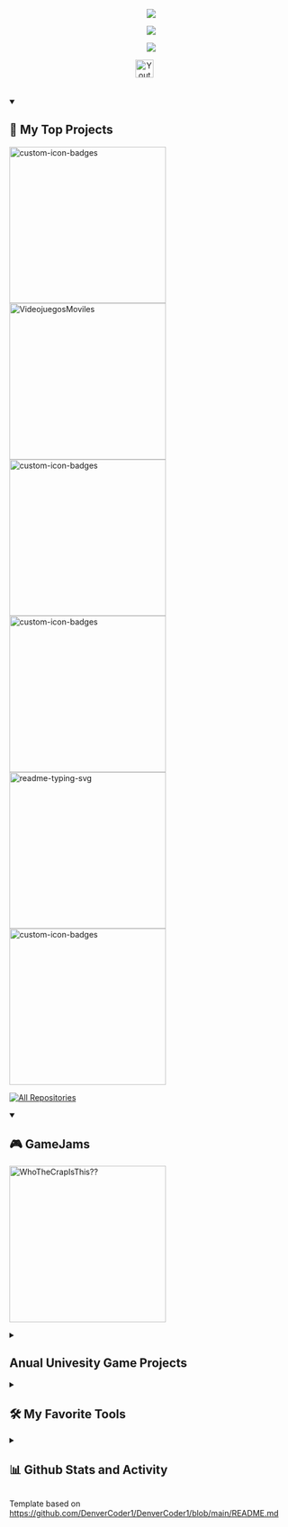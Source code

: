 <p align="center">
  <img src="https://readme-typing-svg.demolab.com/?lines=Joseda+Machine;Evar+3D&font=Fira%20Code&color=F7F7F7FF&size=25&center=true&width=380&height=45&duration=4000&pause=1000">
</p>

<p align="center">
  <img src="https://readme-typing-svg.demolab.com/?lines=Programmer+And+Technical-Artist&font=Fira%20Code&size=15&color=F72929&center=true&width=380&height=45&duration=100&pause=60000">
</p>

<p align="center">
  <img src="https://readme-typing-svg.demolab.com/?lines=VideoGame+Developer;3D+Artist&font=Fira%20Code&size=18&center=true&width=380&height=45&duration=600&pause=2000">
</p>



<!-- Social icons section -->
<p align="center">
  <a href="https://www.youtube.com/channel/UCwsdMfstGKGOEJOCeDO5Xlw"><img width="32px" alt="Youtube" title="Youtube" src="https://i.imgur.com/qiXu7b2.png"/></a>
  &#8287;&#8287;&#8287;&#8287;&#8287;
  <!--<a href="https://discord.gg/fPrdqh3Zfu" alt="Discord" title="Dev Pro Tips Discord Server"><img width="32px" src="https://i.imgur.com/OViZO8J.png"/></a>-->
</p>

<br/>

<!-- Social badges section -->
<!-- Badges with custom icons - https://github.com/DenverCoder1/custom-icon-badges -->
<!-- View counter - https://github.com/DenverCoder1/Simple-View-Counter -->
<!--
<p align="center">
  <a href="https://github.com/DenverCoder1?tab=repositories&sort=stargazers">
    <img alt="total stars" title="Total stars on GitHub" src="https://custom-icon-badges.demolab.com/github/stars/DenverCoder1?color=55960c&style=for-the-badge&labelColor=488207&logo=star"/></a>
  <a href="https://github.com/JosedaMachine?tab=followers">
    <img alt="followers" title="Follow me on Github" src="https://custom-icon-badges.demolab.com/github/followers/DenverCoder1?color=236ad3&labelColor=1155ba&style=for-the-badge&logo=person-add&label=Follow&logoColor=white"/></a>
  <a href="https://github.com/DenverCoder1/Simple-View-Counter">
    <img alt="views" title="GitHub profile views" src="https://freshidea.com/jonah/app/DenverCoder1-profile-views"/></a>
</p>
-->


<details open> 
  <summary><h2>📘 My Top Projects </h2></summary>
  <p align="left">
    <a href="https://github.com/SergioJAlfonso/TFG-Distribution-and-Generation-System-of-Custom-Props-in-Blender"><img width="278" src="https://denvercoder1-github-readme-stats.vercel.app/api/pin?username=SergioJAlfonso&repo=TFG-Distribution-and-Generation-System-of-Custom-Props-in-Blender&theme=react&bg_color=1F222E&title_color=F85D7F&hide_border=true&icon_color=F8D866&show_icons=false" alt="custom-icon-badges"></a>
    <a href="https://github.com/JosedaMachine/LocalizationTesting-CollabProject"><img width="278" src="https://denvercoder1-github-readme-stats.vercel.app/api/pin/?username=JosedaMachine&repo=LocalizationTesting-CollabProject&theme=react&bg_color=1F222E&title_color=F85D7F&hide_border=true&icon_color=F8D866&show_icons=false" alt="VideojuegosMoviles"></a>
    <a href="https://github.com/JosedaMachine/SDL_VideoReproductor"><img width="278" src="https://denvercoder1-github-readme-stats.vercel.app/api/pin?username=JosedaMachine&repo=SDL_VideoReproductor&theme=react&bg_color=1F222E&title_color=F85D7F&hide_border=true&icon_color=F8D866&show_icons=false" alt="custom-icon-badges"></a>
    <a href="https://github.com/CLAP-VideoGames/ParserXML-Lua"><img width="278" src="https://denvercoder1-github-readme-stats.vercel.app/api/pin?username=CLAP-VideoGames&repo=ParserXML-Lua&theme=react&bg_color=1F222E&title_color=F85D7F&hide_border=true&icon_color=F8D866&show_icons=false" alt="custom-icon-badges"></a>
    <a href="https://github.com/angelo066/SanManuelBueno"><img width="278" src="https://denvercoder1-github-readme-stats.vercel.app/api/pin/?username=angelo066&repo=SanManuelBueno&theme=react&bg_color=1F222E&title_color=F85D7F&hide_border=true&icon_color=F8D866&show_icons=false" alt="readme-typing-svg"></a>
    <a href="https://github.com/CLAP-VideoGames/CaptainBrineTooth"><img width="278" src="https://denvercoder1-github-readme-stats.vercel.app/api/pin?username=CLAP-VideoGames&repo=CaptainBrineTooth&theme=react&bg_color=1F222E&title_color=F85D7F&hide_border=true&icon_color=F8D866&show_icons=false" alt="custom-icon-badges"></a>
   </p>

  <a href="https://github.com/JosedaMachine?tab=repositories&sort=stargazers"><img alt="All Repositories" title="All Repositories" src="https://custom-icon-badges.demolab.com/badge/-Click%20Here%20For%20All%20My%20Repos-1F222E?style=for-the-badge&logoColor=white&logo=repo"/></a>
</details>

<details open> 
  <summary><h2>🎮 GameJams</h2></summary>
  <p align="left">
    <a href="https://github.com/JosedaMachine/LocalizationTesting-CollabProject"><img width="278" src="https://denvercoder1-github-readme-stats.vercel.app/api/pin/?username=SergioJAlfonso&repo=WhoTheCrap&theme=react&bg_color=1F222E&title_color=F85D7F&hide_border=true&icon_color=F8D866&show_icons=false" alt="WhoTheCrapIsThis??"></a>
   </p>
</details>

<details> 
  <summary><h2>Anual Univesity Game Projects </h2></summary>
  <p align="left">
    <a href="https://github.com/Proyectos1-FDI-UCM/c1920-Grupo05"><img width="278" src="https://denvercoder1-github-readme-stats.vercel.app/api/pin?username=Proyectos1-FDI-UCM&repo=c1920-Grupo05&theme=react&bg_color=1F222E&title_color=F85D7F&hide_border=true&icon_color=F8D866&show_icons=false" alt="custom-icon-badges"></a>
    <a href="https://github.com/CLAP-VideoGames/CaptainBrineTooth"><img width="278" src="https://denvercoder1-github-readme-stats.vercel.app/api/pin?username=CLAP-VideoGames&repo=CaptainBrineTooth&theme=react&bg_color=1F222E&title_color=F85D7F&hide_border=true&icon_color=F8D866&show_icons=false" alt="custom-icon-badges"></a>
    <a href="https://github.com/CLAP-VideoGames/K_Engine"><img width="278" src="https://denvercoder1-github-readme-stats.vercel.app/api/pin?username=CLAP-VideoGames&repo=K_Engine&theme=react&bg_color=1F222E&title_color=F85D7F&hide_border=true&icon_color=F8D866&show_icons=false" alt="custom-icon-badges"></a>
    <a href="https://github.com/SergioJAlfonso/TFG-Distribution-and-Generation-System-of-Custom-Props-in-Blender"><img width="278" src="https://denvercoder1-github-readme-stats.vercel.app/api/pin?username=SergioJAlfonso&repo=TFG-Distribution-and-Generation-System-of-Custom-Props-in-Blender&theme=react&bg_color=1F222E&title_color=F85D7F&hide_border=true&icon_color=F8D866&show_icons=false" alt="custom-icon-badges"></a>
   </p>

  <a href="https://github.com/JosedaMachine?tab=repositories&sort=stargazers"><img alt="All Repositories" title="All Repositories" src="https://custom-icon-badges.demolab.com/badge/-Click%20Here%20For%20All%20My%20Repos-1F222E?style=for-the-badge&logoColor=white&logo=repo"/></a>
</details>

<details> 
  <summary><h2>🛠️ My Favorite Tools</h2></summary>
  <!-- Some badges are from https://github.com/Ileriayo/markdown-badges -->

  <h3>👨‍💻 Programming and Markup Languages</h3>

  <p>
      <a href="https://github.com/search?q=user%3ADenverCoder1+language%3Ac"><img alt="C" src="https://custom-icon-badges.demolab.com/badge/C-03599C.svg?logo=c-in-hexagon&logoColor=white"></a>
      <a href="https://github.com/search?q=user%3ADenverCoder1+language%3Acpp"><img alt="C++" src="https://custom-icon-badges.demolab.com/badge/C++-9C033A.svg?logo=cpp2&logoColor=white"></a>
      <a href="https://github.com/search?q=user%3ADenverCoder1+language%3Acsharp"><img alt="C#" src="https://custom-icon-badges.demolab.com/badge/C%23-68217A.svg?logo=cs2&logoColor=white"></a>
      <a href="https://github.com/search?q=user%3ADenverCoder1+language%3Ajava"><img alt="Java" src="https://custom-icon-badges.demolab.com/badge/Java-007396.svg?logo=java&logoColor=white"></a>
      <a href="https://github.com/search?q=user%3ADenverCoder1+language%3Ajavascript"><img alt="JavaScript" src="https://img.shields.io/badge/JavaScript-F7DF1E.svg?logo=javascript&logoColor=black"></a>
      <a href="https://github.com/search?q=user%3ADenverCoder1+language%3Atex"><img alt="LaTeX" src="https://img.shields.io/badge/LaTeX-008080.svg?logo=LaTeX&logoColor=white"></a>
      <a href="https://github.com/search?q=user%3ADenverCoder1+language%3Amarkdown"><img alt="Markdown" src="https://img.shields.io/badge/Markdown-000000.svg?logo=markdown&logoColor=white"></a>
      <a href="https://github.com/search?q=user%3ADenverCoder1+language%3Apython"><img alt="Python" src="https://img.shields.io/badge/Python-14354C.svg?logo=python&logoColor=white"></a>
      </p>

  <h3>🧰 Frameworks and Libraries</h3>

  <p>
      <a href="#"><img alt="Discord.py" src="https://custom-icon-badges.demolab.com/badge/Discord.py-0d1620.svg?logo=dpy"></a>
      <a href="#"><img alt="NumPy" src="https://img.shields.io/badge/Numpy-013243.svg?logo=numpy&logoColor=white"></a>
      </p>

  <h3>🗄️ Databases and Cloud Hosting</h3>

  <p>
      <a href="#"><img alt="GitHub Pages" src="https://img.shields.io/badge/GitHub%20Pages-327FC7.svg?logo=github&logoColor=white"></a>
      <a href="#"><img alt="Notion" src="https://img.shields.io/badge/Notion-010101.svg?logo=notion&logoColor=white"></a>
      </p>

  <h3>💻 Software and Tools</h3>

  <p>
      <a href="#"><img alt="Adobe" src="https://img.shields.io/badge/Adobe-FF0000.svg?logo=adobe&logoColor=white"></a>
      <a href="#"><img alt="Android" src="https://img.shields.io/badge/Android-3DDC84?logo=android&logoColor=white"></a>
      <a href="#"><img alt="Android Studio" src="https://img.shields.io/badge/Android%20Studio-008678.svg?logo=android-studio&logoColor=white"></a>
      <a href="#"><img alt="Audacity" src="https://img.shields.io/badge/-Audacity-0000CC?logo=audacity&logoColor=white"></a>
      <a href="#"><img alt="Dark Reader" src="https://img.shields.io/badge/-Dark%20Reader-141E24?logo=dark-reader&logoColor=white"></a>
      <a href="#"><img alt="Discord" src="https://img.shields.io/badge/-Discord-5865F2.svg?logo=discord&logoColor=white"></a>
      <a href="#"><img alt="Git" src="https://img.shields.io/badge/Git-F05033.svg?logo=git&logoColor=white"></a>
      <a href="#"><img alt="GitHub Desktop" src="https://img.shields.io/badge/GitHub%20Desktop-8034A9.svg?logo=github&logoColor=white"></a>
      <a href="#"><img alt="Google Sheets" src="https://img.shields.io/badge/Sheets-34A853.svg?logo=google%20sheets&logoColor=white"></a>
      <a href="#"><img alt="OBS Studio" src="https://img.shields.io/badge/-OBS-302E31?logo=obs-studio&logoColor=white"></a>
      <a href="#"><img alt="Photopea" src="https://img.shields.io/badge/Photopea-18A497?logo=photopea&logoColor=white"></a>
      <a href="#"><img alt="Stack Overflow" src="https://img.shields.io/badge/-Stack%20Overflow-FE7A16?logo=stack-overflow&logoColor=white"></a>
      <a href="#"><img alt="Visual Studio Code" src="https://img.shields.io/badge/Visual%20Studio%20Code-0078d7.svg?logo=visual-studio-code&logoColor=white"></a>
  </p>
</details>


<details> 
  <summary><h2>📊 Github Stats and Activity</h2></summary>

  <h3>🔥 Streak Stats</h3>

  <!-- GitHub Readme Streak Stats - https://github.com/DenverCoder1/github-readme-streak-stats -->
  <p>
    <a href="https://github.com/DenverCoder1/github-readme-streak-stats">
      <img title="🔥 Get streak stats for your profile at git.io/streak-stats" alt="DenverCoder1's streak" src="https://streak-stats.demolab.com/?user=DenverCoder1&theme=monokai-metallian&hide_border=true"/>
    </a>
    <p>🔥 Get streak stats for your profile at <a href="https://git.io/streak-stats">git.io/streak-stats</a></p>
  </p>

  <h3>💻 GitHub Profile Stats</h3>

  <!-- https://github.com/anuraghazra/github-readme-stats -->

  <a href="https://github.com/anuraghazra/github-readme-stats"><img alt="DenverCoder1's Github Stats" src="https://denvercoder1-github-readme-stats.vercel.app/api/?username=JosedaMachine&show_icons=true&include_all_commits=true&count_private=true&theme=react&hide_border=true&bg_color=1F222E&title_color=F85D7F&icon_color=F8D866" height="192px"/></a>
  <a href="https://github.com/anuraghazra/github-readme-stats"><img alt="DenverCoder1's Top Languages" src="https://denvercoder1-github-readme-stats.vercel.app/api/top-langs/?username=JosedaMachine&langs_count=8&layout=compact&theme=react&hide_border=true&bg_color=1F222E&title_color=F85D7F&icon_color=F8D866&hide=Jupyter%20Notebook,Roff" height="192px"/></a>
  <br/>

  <b>Note:</b> Top languages is only a metric of the languages my public code consists of and doesn't reflect experience or skill level.
  
  <!-- https://github.com/ashutosh00710/github-readme-activity-graph -->

  <a href="https://github.com/ashutosh00710/github-readme-activity-graph"><img alt="JosedaMachine's Activity Graph" src="https://github-readme-activity-graph.cyclic.app/graph/?username=DenverCoder1&bg_color=1F222E&color=F8D866&line=F85D7F&point=FFFFFF&hide_border=true" /></a>

  <h3>⚡ Recent GitHub Activity</h3>

  <!-- https://github.com/jamesgeorge007/github-activity-readme -->
  <!--START_SECTION:activity-->

1. 🎉 Merged PR [#223](https://github.com/DenverCoder1/readme-typing-svg/pull/223) in [DenverCoder1/readme-typing-svg](https://github.com/DenverCoder1/readme-typing-svg)
2. 🗣 Commented on [#223](https://github.com/DenverCoder1/readme-typing-svg/issues/223) in [DenverCoder1/readme-typing-svg](https://github.com/DenverCoder1/readme-typing-svg)
3. 🎉 Merged PR [#73](https://github.com/DenverCoder1/dev-pro-tips-bot/pull/73) in [DenverCoder1/dev-pro-tips-bot](https://github.com/DenverCoder1/dev-pro-tips-bot)
4. ❗️ Opened issue [#222](https://github.com/DenverCoder1/readme-typing-svg/issues/222) in [DenverCoder1/readme-typing-svg](https://github.com/DenverCoder1/readme-typing-svg)
5. ❗️ Opened issue [#221](https://github.com/DenverCoder1/readme-typing-svg/issues/221) in [DenverCoder1/readme-typing-svg](https://github.com/DenverCoder1/readme-typing-svg)
<!--END_SECTION:activity-->

</details>

Template based on https://github.com/DenverCoder1/DenverCoder1/blob/main/README.md

